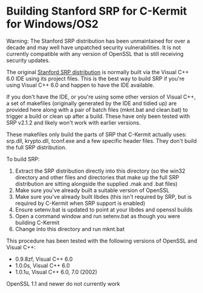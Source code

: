 Building Stanford SRP for C-Kermit for Windows/OS2
==================================================

Warning: The Stanford SRP distribution has been unmaintained for over a decade
and may well have unpatched security vulnerabilities. It is not currently
compatible with any version of OpenSSL that is still receiving security updates.

The original [Stanford SRP distribution](http://srp.stanford.edu/download.html) 
is normally built via the Visual C++ 6.0 IDE using its project files. This is 
the best way to build SRP if you're using Visual C++ 6.0 and happen to have the 
IDE available.

If you don't have the IDE, or you're using some other version of Visual C++, a
set of makefiles (originally generated by the IDE and tidied up) are provided
here along with a pair of batch files (mknt.bat and clean.bat) to trigger a
build or clean up after a build. These have only been tested with SRP v2.1.2 and
likely won't work with earlier versions.

These makefiles only build the parts of SRP that C-Kermit actually uses:
srp.dll, krypto.dll, tconf.exe and a few specific header files. They don't 
build the full SRP distribution.

To build SRP:
1. Extract the SRP distribution directly into this directory (so the win32
   directory and other files and directories that make up the full SRP
   distribution are sitting alongside the supplied .mak and .bat files)
2. Make sure you've already built a suitable version of OpenSSL
3. Make sure you've already built libdes (this isn't required by SRP, but is
   required by C-Kermit when SRP support is enabled)
4. Ensure setenv.bat is updated to point at your libdes and openssl builds
5. Open a command window and run setenv.bat as though you were building C-Kermit
6. Change into this directory and run mknt.bat

This procedure has been tested with the following versions of OpenSSL and
Visual C++:
* 0.9.8zf, Visual C++ 6.0
* 1.0.0s, Visual C++ 6.0
* 1.0.1u, Visual C++ 6.0, 7.0 (2002)

OpenSSL 1.1 and newer do not currently work